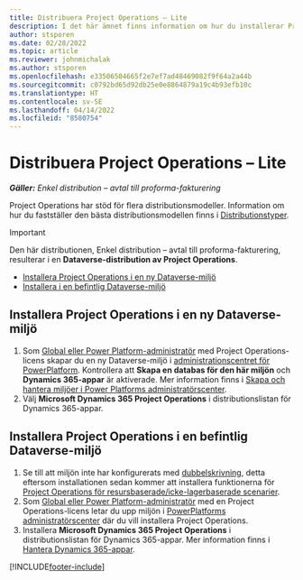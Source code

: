```yaml
---
title: Distribuera Project Operations – Lite
description: I det här ämnet finns information om hur du installerar Project Operations enkel distribution – avtal till proforma-fakturering.
author: stsporen
ms.date: 02/28/2022
ms.topic: article
ms.reviewer: johnmichalak
ms.author: stsporen
ms.openlocfilehash: e33506504665f2e7ef7ad48469082f9f64a2a44b
ms.sourcegitcommit: c0792bd65d92db25e0e8864879a19c4b93efb10c
ms.translationtype: HT
ms.contentlocale: sv-SE
ms.lasthandoff: 04/14/2022
ms.locfileid: "8580754"
---
```

# <a name="deploy-project-operations---lite"></a>Distribuera Project Operations – Lite

_**Gäller:** Enkel distribution – avtal till proforma-fakturering_



Project Operations har stöd för flera distributionsmodeller. Information om hur du fastställer den bästa distributionsmodellen finns i [Distributionstyper](determine-deployment-type.md).


> [!IMPORTANT]
> Den här distributionen, Enkel distribution – avtal till proforma-fakturering, resulterar i en **Dataverse-distribution av Project Operations**.

- [Installera Project Operations i en ny Dataverse-miljö](#new)
- [Installera i en befintlig Dataverse-miljö](#existing)



## <a name="install-project-operations-to-a-new-dataverse-environment"></a><a name="new"></a>Installera Project Operations i en ny Dataverse-miljö

1. Som [Global eller Power Platform-administratör](/power-platform/admin/global-service-administrators-can-administer-without-license) med Project Operations-licens skapar du en ny Dataverse-miljö i [administrationscentret för PowerPlatform](https://admin.powerplatform.com). Kontrollera att **Skapa en databas för den här miljön** och **Dynamics 365-appar** är aktiverade. Mer information finns i [Skapa och hantera miljöer i Power Platforms administratörscenter](/power-platform/admin/create-environment#create-an-environment-in-the-power-platform-admin-center).
2. Välj **Microsoft Dynamics 365 Project Operations** i distributionslistan för Dynamics 365-appar.


## <a name="install-project-operations-to-an-existing-dataverse-environment"></a><a name="existing"></a>Installera Project Operations i en befintlig Dataverse-miljö
1. Se till att miljön inte har konfigurerats med [dubbelskrivning](/dynamics365/fin-ops-core/dev-itpro/data-entities/dual-write/dual-write-overview), detta eftersom installationen sedan kommer att installera funktionerna för [Project Operations för resursbaserade/icke-lagerbaserade scenarier](project-operations-integrated-deployment-overview.md).
2. Som [Global eller Power Platform-administratör](/power-platform/admin/global-service-administrators-can-administer-without-license) med en Project Operations-licens letar du upp miljön i [PowerPlatforms administratörscenter](https://admin.powerplatform.com) där du vill installera Project Operations.
3. Installera **Microsoft Dynamics 365 Project Operations** i distributionslistan för Dynamics 365-appar. Mer information finns i [Hantera Dynamics 365-appar](/power-platform/admin/manage-apps).




[!INCLUDE[footer-include](../includes/footer-banner.md)]
